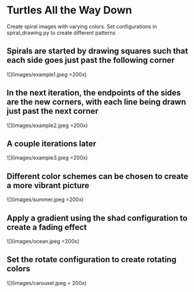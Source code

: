 # Turtles All the Way Down

Create spiral images with varying colors. 
Set configurations in spiral_drawing.py to create different patterns

## Spirals are started by drawing squares such that each side goes just past the following corner
![](images/example1.jpeg =200x)
## In the next iteration, the endpoints of the sides are the new corners, with each line being drawn just past the next corner
![](images/example2.jpeg =200x)
## A couple iterations later
![](images/example3.jpeg =200x)
  
  
## Different color schemes can be chosen to create a more vibrant picture
![](images/summer.jpeg =200x)
  
  
## Apply a gradient using the shad configuration to create a fading effect
![](images/ocean.jpeg =200x)
  
  
## Set the rotate configuration to create rotating colors
![](images/carousel.jpeg = 200x)

